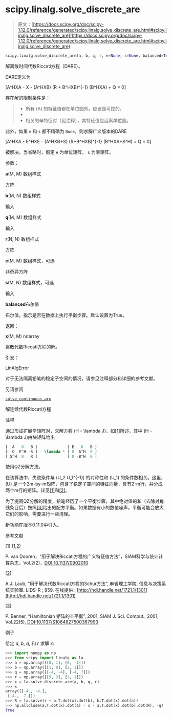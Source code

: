 # scipy.linalg.solve_discrete_are

> 原文：[https://docs.scipy.org/doc/scipy-1.12.0/reference/generated/scipy.linalg.solve_discrete_are.html#scipy.linalg.solve_discrete_are](https://docs.scipy.org/doc/scipy-1.12.0/reference/generated/scipy.linalg.solve_discrete_are.html#scipy.linalg.solve_discrete_are)

```py
scipy.linalg.solve_discrete_are(a, b, q, r, e=None, s=None, balanced=True)
```

解离散时间代数Riccati方程（DARE）。

DARE定义为

\[A^HXA - X - (A^HXB) (R + B^HXB)^{-1} (B^HXA) + Q = 0\]

存在解的限制条件是：

> +   所有 \(A\) 的特征值都在单位圆外，应该是可控的。
> +   
> +   相关的辛特征对（见注释），其特征值应远离单位圆。

此外，如果 `e` 和 `s` 都不精确为 `None`，则求解广义版本的DARE

\[A^HXA - E^HXE - (A^HXB+S) (R+B^HXB)^{-1} (B^HXA+S^H) + Q = 0\]

被解决。当省略时，假定 `e` 为单位矩阵， `s` 为零矩阵。

参数：

**a**(M, M) 数组样式

方阵

**b**(M, N) 数组样式

输入

**q**(M, M) 数组样式

输入

**r**(N, N) 数组样式

方阵

**e**(M, M) 数组样式，可选

非奇异方阵

**s**(M, N) 数组样式，可选

输入

**balanced**布尔值

布尔值，指示是否在数据上执行平衡步骤。默认设置为True。

返回：

**x**(M, M) ndarray

离散代数Riccati方程的解。

引发：

LinAlgError

对于无法隔离铅笔的稳定子空间的情况，请参见注释部分和详细的参考文献。

另请参阅

[`solve_continuous_are`](scipy.linalg.solve_continuous_are.html#scipy.linalg.solve_continuous_are "scipy.linalg.solve_continuous_are")

解连续代数Riccati方程

注释

通过形成扩展辛矩阵对，求解方程 \(H - \lambda J\)，如[[1]](#rd293c2673a30-1)所述，其中 \(H - \lambda J\)由块矩阵给出

```py
[  A   0   B ]             [ E   0   B ]
[ -Q  E^H -S ] - \lambda * [ 0  A^H  0 ]
[ S^H  0   R ]             [ 0 -B^H  0 ] 
```

使用QZ分解方法。

在该算法中，失败条件与 \(U_2 U_1^{-1}\) 的对称性和 \(U_1\) 的条件数相关。这里，\(U\) 是一个2m-by-m矩阵，包含了稳定子空间的特征向量，具有2-m行，并分成两个m行的矩阵。详见[[1]](#rd293c2673a30-1)和[[2]](#rd293c2673a30-2)。

为了提高QZ分解的精度，铅笔经历了一个平衡步骤，其中绝对值的和（去除对角线条目后）按照[[3]](#rd293c2673a30-3)给出的配方平衡。如果数据有小的数值噪声，平衡可能会放大它们的影响，需要进行一些清理。

新功能在版本0.11.0中引入。

参考文献

[1] ([1](#id1),[2](#id2))

P. van Dooren，“用于解决Riccati方程的广义特征值方法”，SIAM科学与统计计算杂志，Vol.2(2)，[DOI:10.1137/0902010](https://doi.org/10.1137/0902010)

[[2](#id3)]

A.J. Laub, “用于解决代数Riccati方程的Schur方法”, 麻省理工学院. 信息与决策系统实验室. LIDS-R ; 859\. 在线提供 : [http://hdl.handle.net/1721.1/1301](http://hdl.handle.net/1721.1/1301)

[[3](#id4)]

P. Benner, “Hamiltonian 矩阵的辛平衡”, 2001, SIAM J. Sci. Comput., 2001, Vol.22(5), [DOI:10.1137/S1064827500367993](https://doi.org/10.1137/S1064827500367993)

例子

给定 *a*, *b*, *q*, 和 *r* 求解 *x*:

```py
>>> import numpy as np
>>> from scipy import linalg as la
>>> a = np.array([[0, 1], [0, -1]])
>>> b = np.array([[1, 0], [2, 1]])
>>> q = np.array([[-4, -4], [-4, 7]])
>>> r = np.array([[9, 3], [3, 1]])
>>> x = la.solve_discrete_are(a, b, q, r)
>>> x
array([[-4., -4.],
 [-4.,  7.]])
>>> R = la.solve(r + b.T.dot(x).dot(b), b.T.dot(x).dot(a))
>>> np.allclose(a.T.dot(x).dot(a) - x - a.T.dot(x).dot(b).dot(R), -q)
True 
```
